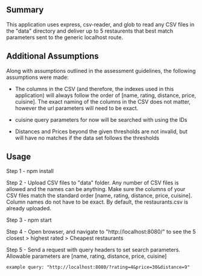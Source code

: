 ## Summary

This application uses express, csv-reader, and glob to read any CSV files in the "data" directory and deliver up to 5 restaurents that best match parameters sent to the generic localhost route.

## Additional Assumptions
Along with assumptions outlined in the assessment guidelines, the following assumptions were made:

- The columns in the CSV (and therefore, the indexes used in this application) will always follow the order of [name, rating, distance, price, cuisine]. The exact naming of the columns in the CSV does not matter, however the url parameters will need to be exact.

- cuisine query parameters for now will be searched with using the IDs

- Distances and Prices beyond the given thresholds are not invalid, but will have no matches if the data set follows the thresholds


## Usage

Step 1 - npm install

Step 2 - Upload CSV files to "data" folder. Any number of CSV files is allowed and the names can be anything. Make sure the columns of your CSV files match the standard order [name, rating, distance, price, cuisine]. Column names do not have to be exact. By default, the restaurants.csv is already uploaded.

Step 3 - npm start

Step 4 - Open browser, and navigate to "http://localhost:8080/" to see the 5 closest > highest rated > Cheapest restaurants

Step 5 - Send a request with query headers to set search parameters. Allowable parameters are [name, rating, distance, price, cuisine]

    example query: "http://localhost:8080/?rating=4&price=30&distance=9"

